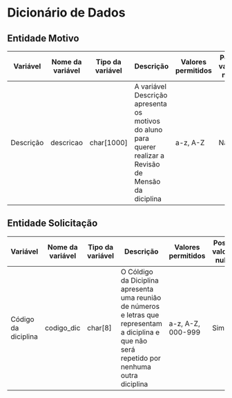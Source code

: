# Dicionário de Dados

## Entidade Motivo

| Variável  | Nome da variável | Tipo da variável | Descrição                                                                                                | Valores permitidos | Possui valores nulos | É chave |
| --------- | ---------------- | ---------------- | -------------------------------------------------------------------------------------------------------- | ------------------ | -------------------- | ------- |
| Descrição | descricao        | char[1000]       | A variável Descrição apresenta os motivos do aluno para querer realizar a Revisão de Mensão da diciplina | a-z, A-Z           | Não                  | Não     |

## Entidade Solicitação

| Variável  |  Nome da variável  |  Tipo da variável  |  Descrição  |  Valores permitidos  |  Possui valores nulos  |  É chave |
| --- | --- | --- | --- | --- | --- | ---|
| Código da diciplina | codigo_dic | char[8] | O Cóldigo da Diciplina apresenta uma reunião de números e letras que representam a diciplina e que não será repetido por nenhuma outra diciplina | a-z, A-Z, 000-999 | Sim | Sim |